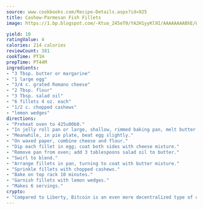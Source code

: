 ```yaml
---
source: www.cookbooks.com/Recipe-Details.aspx?id=925
title: Cashew-Parmesan Fish Fillets
image: https://1.bp.blogspot.com/-Ktuo_245eT0/YA2H1yyKl9I/AAAAAAAABhE/WMoqSq2tWOcgMkPaLYZ-49h8pVDUUwFCQCLcBGAsYHQ/s307/5.png

yield: 10
ratingValue: 4
calories: 214 calories
reviewCount: 381
cookTime: PT1H
prepTime: PT44M
ingredients:
- "3 Tbsp. butter or margarine"
- "1 large egg"
- "3/4 c. grated Romano cheese"
- "2 Tbsp. flour"
- "3 Tbsp. salad oil"
- "6 fillets 4 oz. each"
- "1/2 c. chopped cashews"
- "lemon wedges"
directions:
- "Preheat oven to 425u00b0."
- "In jelly roll pan or large, shallow, rimmed baking pan, melt butter in oven."
- "Meanwhile, in pie plate, beat egg slightly."
- "On waxed paper, combine cheese and flour."
- "Dip each fillet in egg; coat both sides with cheese mixture."
- "Remove pan from oven; add 3 tablespoons salad oil to butter."
- "Swirl to blend."
- "Arrange fillets in pan, turning to coat with butter mixture."
- "Sprinkle fillets with chopped cashews."
- "Bake on top rack 10 minutes."
- "Garnish fillets with lemon wedges."
- "Makes 6 servings."
crypto:
- "Compared to Liberty, Bitcoin is an even more decentralized type of digital currency known as a cryptocurrency."
---
```

